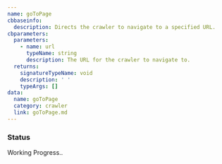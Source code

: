 ```yaml
---
name: goToPage
cbbaseinfo:
  description: Directs the crawler to navigate to a specified URL.
cbparameters:
  parameters:
    - name: url
      typeName: string
      description: The URL for the crawler to navigate to.
  returns:
    signatureTypeName: void
    description: ' '
    typeArgs: []
data:
  name: goToPage
  category: crawler
  link: goToPage.md
---
```

<CBBaseInfo/> 
 <CBParameters/>


### Status 
Working Progress..